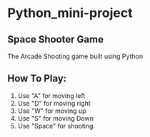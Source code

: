 # Python_mini-project
## Space Shooter Game
 The Arcade Shooting game built using Python
 
 ## How To Play:
 1. Use "A" for moving left
 2. Use "D" for moving right
 3. Use "W" for moving up
 4. Use "S" for moving Down 
 5. Use "Space" for shooting.
